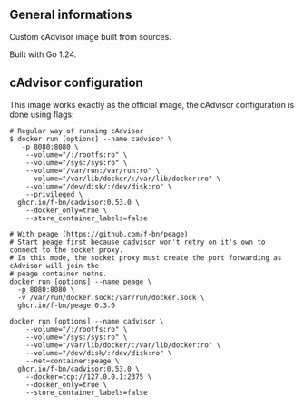 ## General informations

Custom cAdvisor image built from sources.

Built with Go 1.24.

## cAdvisor configuration

This image works exactly as the official image, the cAdvisor configuration is done using flags:

```shell
# Regular way of running cAdvisor
$ docker run [options] --name cadvisor \
   -p 8080:8080 \
    --volume="/:/rootfs:ro" \
    --volume="/sys:/sys:ro" \
    --volume="/var/run:/var/run:ro" \
    --volume="/var/lib/docker/:/var/lib/docker:ro" \
    --volume="/dev/disk/:/dev/disk:ro" \
    --privileged \
  ghcr.io/f-bn/cadvisor:0.53.0 \
    --docker_only=true \
    --store_container_labels=false

# With peage (https://github.com/f-bn/peage)
# Start peage first because cadvisor won't retry on it's own to connect to the socket proxy.
# In this mode, the socket proxy must create the port forwarding as cAdvisor will join the 
# peage container netns.
docker run [options] --name peage \
  -p 8080:8080 \
  -v /var/run/docker.sock:/var/run/docker.sock \
  ghcr.io/f-bn/peage:0.3.0

docker run [options] --name cadvisor \
    --volume="/:/rootfs:ro" \
    --volume="/sys:/sys:ro" \
    --volume="/var/lib/docker/:/var/lib/docker:ro" \
    --volume="/dev/disk/:/dev/disk:ro" \
    --net=container:peage \
  ghcr.io/f-bn/cadvisor:0.53.0 \
    --docker=tcp://127.0.0.1:2375 \
    --docker_only=true \
    --store_container_labels=false
```